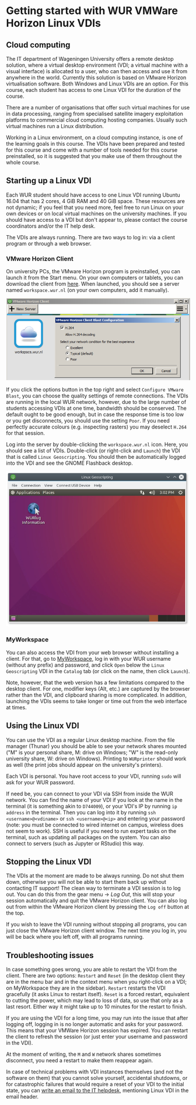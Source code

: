 # Getting started with WUR VMWare Horizon Linux VDIs

## Cloud computing

The IT department of Wageningen University offers a remote desktop solution, where a virtual desktop environment (VDI; a virtual machine with a visual interface) is allocated to a user, who can then access and use it from anywhere in the world. Currently this solution is based on VMware Horizon virtualisation software. Both Windows and Linux VDIs are an option. For this course, each student has access to one Linux VDI for the duration of the course.

There are a number of organisations that offer such virtual machines for use in data processing, ranging from specialised satellite imagery exploitation platforms to commercial cloud computing hosting companies. Usually such virtual machines run a Linux distribution.

Working in a Linux environment, on a cloud computing instance, is one of the learning goals in this course. The VDIs have been prepared and tested for this course and come with a number of tools needed for this course preinstalled, so it is suggested that you make use of them throughout the whole course.

## Starting up a Linux VDI

Each WUR student should have access to one Linux VDI running Ubuntu 16.04 that has 2 cores, 4 GiB RAM and 40 GiB space. These resources are not dynamic; if you feel that you need more, feel free to run Linux on your own devices or on local virtual machines on the university machines. If you should have access to a VDI but don't appear to, please contact the course coordinators and/or the IT help desk.

The VDIs are always running. There are two ways to log in: via a client program or through a web browser.

### VMware Horizon Client

On university PCs, the VMware Horizon program is preinstalled, you can launch it from the Start menu. On your own computers or tablets, you can download the client from [here](https://www.vmware.com/go/viewclients).  When launched, you should see a server named `workspace.wur.nl` (on your own computers, add it manually).

![VMware Horizon Windows client](figs/vmware-horizon-config.png)

If you click the options button in the top right and select `Configure VMware Blast`, you can choose the quality settings of remote connections. The VDIs are running in the local WUR network, however, due to the large number of students accessing VDIs at one time, bandwidth should be conserved. The default ought to be good enough, but in case the response time is too low or you get disconnects, you should use the setting `Poor`. If you need perfectly accurate colours (e.g. inspecting rasters) you may deselect `H.264` for that session.

Log into the server by double-clicking the `workspace.wur.nl` icon. Here, you should see a list of VDIs. Double-click (or right-click and `Launch`) the VDI that is called `Linux Geoscripting`. You should then be automatically logged into the VDI and see the GNOME Flashback desktop.

![Running Ubuntu 16.04 VDI](figs/vmware-horizon-vdi.png)

### MyWorkspace

You can also access the VDI from your web browser without installing a client. For that, go to [MyWorkspace](http://myworkspace.wur.nl), log in with your WUR username (without any prefix) and password, and click `Open` below the `Linux Geoscripting` VDI in the `Catalog` tab (or click on the name, then click `Launch`).

Note, however, that the web version has a few limitations compared to the desktop client. For one, modifier keys (Alt, etc.) are captured by the browser rather than the VDI, and clipboard sharing is more complicated. In addition, launching the VDIs seems to take longer or time out from the web interface at times.

## Using the Linux VDI

You can use the VDI as a regular Linux desktop machine. From the file manager (Thunar) you should be able to see your network shares mounted ("M" is your personal share, M: drive on Windows; "W" is the read-only university share, W: drive on Windows). Printing to `WURprinter` should work as well (the print jobs should appear on the university's printers).

Each VDI is personal. You have root access to your VDI, running `sudo` will ask for your WUR password.

If need be, you can connect to your VDI via SSH from inside the WUR network. You can find the name of your VDI if you look at the name in the terminal (it is something akin to `D744009`), or your VDI's IP by running `ip address` in the terminal. Then you can log into it by running `ssh <username>@<vdiname>` or `ssh <username>@<ip>` and entering your password (note: you must be connected to wired internet on campus, wireless does not seem to work). SSH is useful if you need to run expert tasks on the terminal, such as updating all packages on the system. You can also connect to servers (such as Jupyter or RStudio) this way.

## Stopping the Linux VDI

The VDIs at the moment are made to be always running. Do not shut them down, otherwise you will not be able to start them back up without contacting IT support! The clean way to terminate a VDI session is to log out. You can do this from the gear menu → *Log Out*, this will stop your session automatically and quit the VMware Horizon client. You can also log out from within the VMware Horizon client by pressing the `Log off` button at the top.

If you wish to leave the VDI running without stopping all programs, you can just close the VMware Horizon client window. The next time you log in, you will be back where you left off, with all programs running.

## Troubleshooting issues

In case something goes wrong, you are able to restart the VDI from the client. There are two options: `Restart` and `Reset` (in the desktop client they are in the menu bar and in the context menu when you right-click on a VDI; on MyWorkspace they are in the sidebar). `Restart` restarts the VDI gracefully (it asks Linux to restart itself). `Reset` is a forced restart, equivalent to cutting the power, which may lead to loss of data, so use that only as a last resort. Either way it might take up to 10 minutes for the restart to finish.

If you are using the VDI for a long time, you may run into the issue that after logging off, logging in is no longer automatic and asks for your password. This means that your VMWare Horizon session has expired. You can restart the client to refresh the session (or just enter your username and password in the VDI).

At the moment of writing, the `M` and `W` network shares sometimes disconnect, you need a restart to make them reappear again.

In case of technical problems with VDI instances themselves (and not the software on them) that you cannot solve yourself, accidental shutdowns, or for catastrophic failures that would require a reset of your VDI to the initial state, you can [write an email to the IT helpdesk](http://www.wur.nl/en/Education-Programmes/Current-Students/ICT-related-questions.htm), mentioning Linux VDI in the email header.

